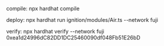 compile:
npx hardhat compile

deploy:
npx hardhat run ignition/modules/Air.ts --network fuji

verify:
npx hardhat verify --network fuji 0xea1d24996dC82DD1DC25460090df048Fb51E26bD
